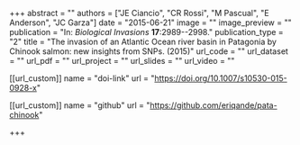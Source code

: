 +++
abstract = "" 
authors = ["JE Ciancio", "CR Rossi", "M Pascual", "E Anderson", "JC Garza"] 
date = "2015-06-21" 
image = "" 
image_preview = "" 
publication = "In: _Biological Invasions_ **17**:2989--2998." 
publication_type = "2" 
title = "The invasion of an Atlantic Ocean river basin in Patagonia by Chinook salmon: new insights from SNPs. (2015)" 
url_code = "" 
url_dataset = "" 
url_pdf = "" 
url_project = "" 
url_slides = "" 
url_video = "" 


[[url_custom]]
name = "doi-link"
url = "https://doi.org/10.1007/s10530-015-0928-x"



[[url_custom]]
name = "github"
url = "https://github.com/eriqande/pata-chinook"

+++
